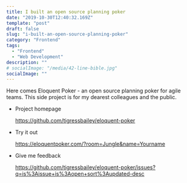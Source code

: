 ```yaml
---
title: I built an open source planning poker
date: "2019-10-30T12:40:32.169Z"
template: "post"
draft: false
slug: "i-built-an-open-source-planning-poker"
category: "Frontend"
tags:
  - "Frontend"
  - "Web Development"
description: ""
# socialImage: "/media/42-line-bible.jpg"
socialImage: ""
---
```


Here comes Eloquent Poker - an open source planning poker for agile teams.
This side project is for my dearest colleagues and the public.

- Project homepage

  <https://github.com/tigressbailey/eloquent-poker>

- Try it out

  <https://eloquentpoker.com/?room=Jungle&name=Yourname>

- Give me feedback

  <https://github.com/tigressbailey/eloquent-poker/issues?q=is%3Aissue+is%3Aopen+sort%3Aupdated-desc>
